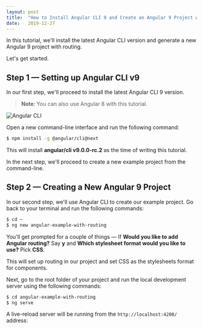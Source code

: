 ```yaml
---
layout: post
title:  "How to Install Angular CLI 9 and Create an Angular 9 Project with Routing"
date:   2019-12-27
---
```


In this tutorial, we'll install the latest Angular CLI version and generate a new Angular 9 project with routing.

Let's get started.

## Step 1 — Setting up Angular CLI v9

In our first step, we'll proceed to install the latest Angular CLI 9 version.

> **Note**: You can also use Angular 8 with this tutorial.

![Angular CLI](https://www.techiediaries.com/ezoimgfmt/www.diigo.com/file/image/rscqpoqzoceeaeedqzdspasasb/Angular+CLI+8.jpg?ezimgfmt=rs:461x281/rscb1/ng:webp/ngcb1)

Open a new command-line interface and run the following command:

```bash
$ npm install -g @angular/cli@next
```

This will install **angular/cli v9.0.0-rc.2** as the time of writing this tutorial.

In the next step, we'll proceed to create a new example project from the command-line.

## Step 2 — Creating a New Angular 9 Project

In our second step, we'll  use Angular CLI to create our example project. Go back to your terminal and run the following commands:

```bash
$ cd ~
$ ng new angular-example-with-routing

```

You'll get prompted for a couple of things — If  **Would you like to add Angular routing?**  Say  **y** and  **Which stylesheet format would you like to use?**  Pick  **CSS**.

This will set up routing in our project and set CSS as the stylesheets format for components.

Next, go to the root folder of your project and run the local development server using the following commands:

```bash
$ cd angular-example-with-routing
$ ng serve    

```

A live-reload server will be running from  the `http://localhost:4200/`  address:


